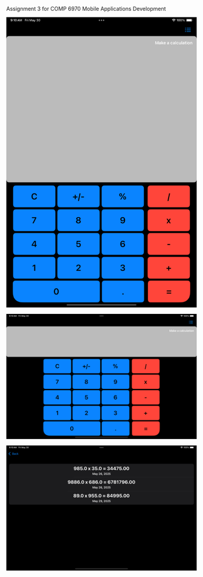 Assignment 3 for COMP 6970 Mobile Applications Development

![alt text](https://github.com/Trey-Gaines/Calculate/blob/main/Simulator%20Screenshot%20-%20iPad%20mini%20(A17%20Pro)%20-%202025-05-30%20at%2009.10.35.png?raw=true)

![alt text](https://github.com/Trey-Gaines/Calculate/blob/main/Simulator%20Screenshot%20-%20iPad%20mini%20(A17%20Pro)%20-%202025-05-30%20at%2009.10.39.png?raw=true)

![alt text](https://github.com/Trey-Gaines/Calculate/blob/main/Simulator%20Screenshot%20-%20iPad%20mini%20(A17%20Pro)%20-%202025-05-30%20at%2009.10.49.png?raw=true)
